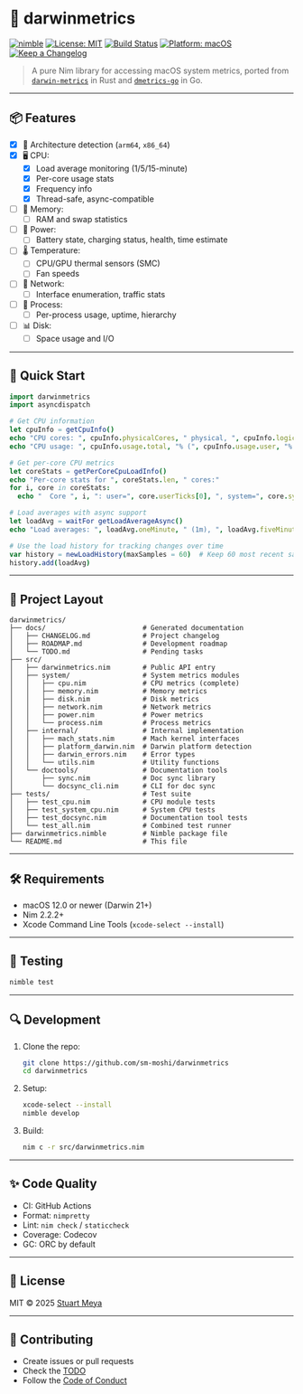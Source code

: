 # 🐹 darwinmetrics

[![nimble](https://img.shields.io/badge/nimble-main-green)](https://github.com/sm-moshi/darwinmetrics)
[![License: MIT](https://img.shields.io/badge/License-MIT-yellow.svg)](LICENSE)
[![Build Status](https://github.com/sm-moshi/darwinmetrics/actions/workflows/build.yml/badge.svg?branch=main)](https://github.com/sm-moshi/darwinmetrics/actions/workflows/build.yml)
[![Platform: macOS](https://img.shields.io/badge/platform-macOS%20(Darwin)-lightblue.svg)](#)
[![Keep a Changelog](https://img.shields.io/badge/changelog-Keep%20a%20Changelog-%23E05735)](docs/CHANGELOG.md)

> A pure Nim library for accessing macOS system metrics, ported from [`darwin-metrics`](https://github.com/sm-moshi/darwin-metrics) in Rust and [`dmetrics-go`](https://github.com/sm-moshi/dmetrics-go) in Go.

---

## 📦 Features

- [x] 🧠 Architecture detection (`arm64`, `x86_64`)
- [x] 🖥️ CPU:
  - [x] Load average monitoring (1/5/15-minute)
  - [x] Per-core usage stats
  - [x] Frequency info
  - [x] Thread-safe, async-compatible
- [ ] 💾 Memory:
  - [ ] RAM and swap statistics
- [ ] 🔋 Power:
  - [ ] Battery state, charging status, health, time estimate
- [ ] 🌡️ Temperature:
  - [ ] CPU/GPU thermal sensors (SMC)
  - [ ] Fan speeds
- [ ] 📡 Network:
  - [ ] Interface enumeration, traffic stats
- [ ] 🧵 Process:
  - [ ] Per-process usage, uptime, hierarchy
- [ ] 📊 Disk:
  - [ ] Space usage and I/O

---

## 🚀 Quick Start

```nim
import darwinmetrics
import asyncdispatch

# Get CPU information
let cpuInfo = getCpuInfo()
echo "CPU cores: ", cpuInfo.physicalCores, " physical, ", cpuInfo.logicalCores, " logical"
echo "CPU usage: ", cpuInfo.usage.total, "% (", cpuInfo.usage.user, "% user, ", cpuInfo.usage.system, "% system)"

# Get per-core CPU metrics
let coreStats = getPerCoreCpuLoadInfo()
echo "Per-core stats for ", coreStats.len, " cores:"
for i, core in coreStats:
  echo "  Core ", i, ": user=", core.userTicks[0], ", system=", core.systemTicks[0]

# Load averages with async support
let loadAvg = waitFor getLoadAverageAsync()
echo "Load averages: ", loadAvg.oneMinute, " (1m), ", loadAvg.fiveMinute, " (5m), ", loadAvg.fifteenMinute, " (15m)"

# Use the load history for tracking changes over time
var history = newLoadHistory(maxSamples = 60)  # Keep 60 most recent samples
history.add(loadAvg)
```

---

## 📁 Project Layout

```
darwinmetrics/
├── docs/                        # Generated documentation
│   ├── CHANGELOG.md             # Project changelog
│   ├── ROADMAP.md               # Development roadmap
│   └── TODO.md                  # Pending tasks
├── src/
│   ├── darwinmetrics.nim        # Public API entry
│   ├── system/                  # System metrics modules
│   │   ├── cpu.nim              # CPU metrics (complete)
│   │   ├── memory.nim           # Memory metrics
│   │   ├── disk.nim             # Disk metrics
│   │   ├── network.nim          # Network metrics
│   │   ├── power.nim            # Power metrics
│   │   └── process.nim          # Process metrics
│   ├── internal/                # Internal implementation
│   │   ├── mach_stats.nim       # Mach kernel interfaces
│   │   ├── platform_darwin.nim  # Darwin platform detection
│   │   ├── darwin_errors.nim    # Error types
│   │   └── utils.nim            # Utility functions
│   └── doctools/                # Documentation tools
│       ├── sync.nim             # Doc sync library
│       └── docsync_cli.nim      # CLI for doc sync
├── tests/                       # Test suite
│   ├── test_cpu.nim             # CPU module tests
│   ├── test_system_cpu.nim      # System CPU tests
│   ├── test_docsync.nim         # Documentation tool tests
│   └── test_all.nim             # Combined test runner
├── darwinmetrics.nimble         # Nimble package file
└── README.md                    # This file
```

---

## 🛠 Requirements

- macOS 12.0 or newer (Darwin 21+)
- Nim 2.2.2+
- Xcode Command Line Tools (`xcode-select --install`)

---

## 🧪 Testing

```bash
nimble test
```

---

## 🔍 Development

1. Clone the repo:

    ```sh
    git clone https://github.com/sm-moshi/darwinmetrics
    cd darwinmetrics
    ```

2. Setup:

    ```sh
    xcode-select --install
    nimble develop
    ```

3. Build:

    ```sh
    nim c -r src/darwinmetrics.nim
    ```

---

## ✨ Code Quality

- CI: GitHub Actions
- Format: `nimpretty`
- Lint: `nim check` / `staticcheck`
- Coverage: Codecov
- GC: ORC by default

---

## 📜 License

MIT © 2025 [Stuart Meya](https://github.com/sm-moshi)

---

## 🤝 Contributing

- Create issues or pull requests
- Check the [TODO](docs/TODO.md)
- Follow the [Code of Conduct](docs/CODE_OF_CONDUCT.md)
